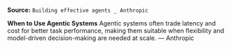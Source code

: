 **Source:** `Building effective agents _ Anthropic`

**When to Use Agentic Systems**
Agentic systems often trade latency and cost for better task performance, making them suitable when flexibility and model-driven decision-making are needed at scale. — Anthropic
